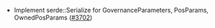 - Implement serde::Serialize for GovernanceParameters, PosParams, OwnedPosParams
  ([\#3702](https://github.com/anoma/namada/pull/3702))